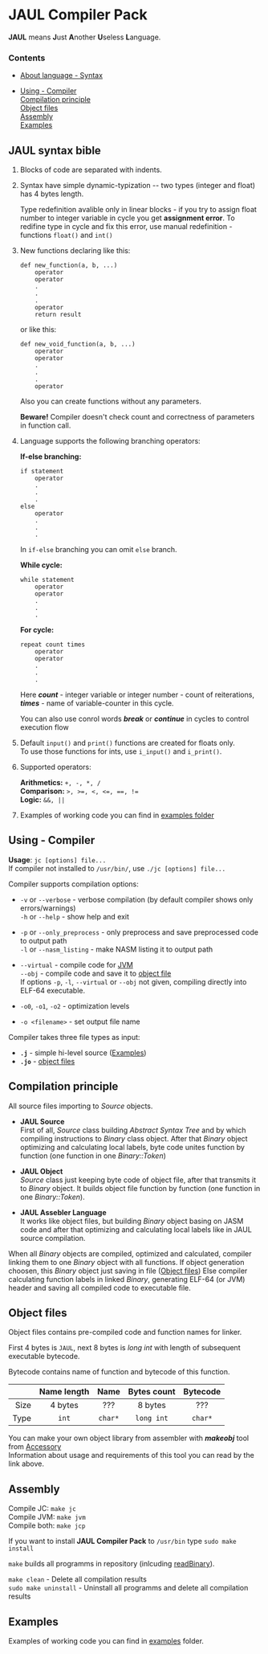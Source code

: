 # JAUL Compiler Pack

**JAUL** means **J**ust **A**nother **U**seless **L**anguage.

### Contents

* [About language - Syntax](#jc_syntax)

* [Using - Compiler](#jc_usage)  
  [Compilation principle](#principle)  
  [Object files](#object)  
  [Assembly](#assembly)  
  [Examples](#examples)  
  <!-- [Performance tests](#performance)  -->
  <!-- [Using - Running JVM](#jvm_usage)  -->
  <!-- [JAUL Virtual Mashine](#jvm)  -->

<!-- * [Source documentation](.docs/html/index.html) -->


<a name="jc_syntax"><h2>JAUL syntax bible</h2></a>

1. Blocks of code are separated with indents.

2. Syntax have simple dynamic-typization -- two types (integer and float) has 4 bytes length.
   
   Type redefinition avalible only in linear blocks - if you try to assign 
   float number to integer variable in cycle you get **assignment error**. 
   To redifine type in cycle and fix this error, use manual redefinition - 
   functions `float()` and `int()`
   
3. New functions declaring like this:
   
   ```
   def new_function(a, b, ...)
	   operator
	   operator
	   .
	   .
	   .
	   operator
	   return result
   ```
   or like this:
   
   ```
   def new_void_function(a, b, ...)
	   operator
	   operator
	   .
	   .
	   .
	   operator
   ```
   
   Also you can create functions without any parameters.
   
   **Beware!** Compiler doesn't check count and correctness of parameters in function call.
   
4. Language supports the following branching operators:
   
   **If-else branching:**  
   ```
   if statement
	   operator
	   .
	   .
	   .
   else
	   operator
	   .
	   .
	   .
   ```
   In `if-else` branching you can omit `else` branch.
   
   **While cycle:**  
   ```
   while statement
	   operator
	   operator
	   .
	   .
	   .
   ```
   
   **For cycle:**  
   ```
   repeat count times
	   operator
	   operator
	   .
	   .
	   .
   ```
   Here **_count_** - integer variable or integer number - count of reiterations,
   **_times_** - name of variable-counter in this cycle.
   
   You can also use conrol words **_break_** or **_continue_** in cycles to control
   execution flow
   
5. Default `input()` and `print()` functions are created for floats only.  
   To use those functions for ints, use `i_input()` and `i_print()`.
   
6. Supported operators:

   **Arithmetics:**  `+, -, *, /`  
   **Comparison:**   `>, >=, <, <=, ==, !=`  
   **Logic:**        `&&, ||`
   
7. Examples of working code you can find in [examples folder](Examples/)
   

<a name="jc_usage"><h2>Using - Compiler</h2></a>

**Usage**: `jc [options] file...`  
If compiler not installed to `/usr/bin/`, use `./jc [options] file...`

Compiler supports compilation options:

* `-v` or `--verbose` - verbose compilation (by default compiler shows only errors/warnings)  
  `-h` or `--help` - show help and exit

* `-p` or `--only_preprocess` - only preprocess and save preprocessed code to output path  
  `-l` or `--nasm_listing` - make NASM listing it to output path

* `--virtual` - compile code for [JVM](#jvm)  
  `--obj` - compile code and save it to [object file](#object)  
  If options `-p`, `-l`, `--virtual` or `--obj` not given, compiling directly into ELF-64 executable.

* `-o0`, `-o1`, `-o2` - optimization levels

* `-o <filename>` - set output file name  

Compiler takes three file types as input:
* **`.j`** - simple hi-level source ([Examples](#examples))
* **`.jo`** - [object files](#object)
<!-- * **`.s`** - special JAUL assembler language (Example of .jasm files at .std folder) -->


<!-- <a name="jvm_usage"><h2>Using - JVM</h2></a>

Using of [JVM](#jvm)

<h3>JVM is not implemented!</h3> -->



<a name="principle"><h2>Compilation principle</h2></a>

All source files importing to *Source* objects.

* **JAUL Source**  
  First of all, *Source* class building *Abstract Syntax Tree* and by which compiling instructions to *Binary* class object. 
  After that *Binary* object optimizing and calculating local labels, byte code unites function by function 
  (one function in one *Binary::Token*)

* **JAUL Object**  
  *Source* class just keeping byte code of object file, after that transmits it to *Binary* object. 
  It builds object file function by function (one function in one *Binary::Token*).

* **JAUL Assebler Language**  
  It works like object files, but building *Binary* object basing on JASM code 
  and after that optimizing and calculating local labels like in JAUL source compilation.

When all *Binary* objects are compiled, optimized and calculated, compiler linking them to one *Binary* object with all functions.
If object generation choosen, this *Binary* object just saving in file ([Object files](#object))
Else compiler calculating function labels in linked *Binary*, generating ELF-64 (or JVM) header and
saving all compiled code to executable file.


<a name="object"><h2>Object files</h2></a>

Object files contains pre-compiled code and function names for linker.

First 4 bytes is `JAUL`, next 8 bytes is *long int* with length of subsequent executable bytecode.

Bytecode contains name of function and bytecode of this function.

|      | Name length |  Name   | Bytes count |  Bytecode |
| ----:|:-----------:|:-------:|:-----------:|:---------:|
| Size |   4 bytes   |   ???   |   8 bytes   |    ???    |
| Type |    `int`    | `char*` | `long int`  |  `char*`  |


You can make your own object library from assembler with **_makeobj_** tool from [Accessory](Accessory/makeObject/)  
Information about usage and requirements of this tool you can read by the link above.


<!-- <a name="jvm"><h2>JAUL Virtual Mashine</h2></a>

JAUL Virtual Mashine
<h3>JVM is not implemented!</h3> -->


<a name="assembly"><h2>Assembly</h2></a>

Compile JC: `make jc`  
Compile JVM: `make jvm`  
Compile both: `make jcp`

If you want to install **JAUL Compiler Pack** to `/usr/bin` type `sudo make install`

`make` builds all programms in repository (inlcuding [readBinary](Accessory/ReadBinary)).

`make clean` - Delete all compilation results  
`sudo make uninstall` - Uninstall all programms and delete all compilation results


<a name="examples"><h2>Examples</h2></a>

Examples of working code you can find in [examples](Examples/) folder.


<!-- <a name="performance"><h2>Performance tests</h2></a> -->



